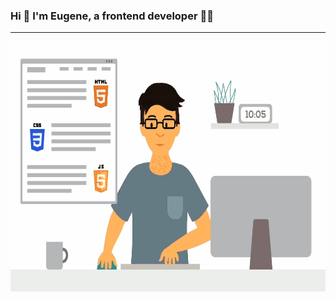 ### Hi 👋 I'm Eugene, a frontend developer 👩‍💻

___

<div style="display: flex; justify-content: center;">
    <img src="assets/writeJS.gif" width="600" height="400" alt="Your GIF">
</div>

<!--
**talismanchik/talismanchik** is a ✨ _special_ ✨ repository because its `README.md` (this file) appears on your GitHub profile.

Here are some ideas to get you started:

- 🔭 I’m currently working on ...
- 🌱 I’m currently learning ...
- 👯 I’m looking to collaborate on ...
- 🤔 I’m looking for help with ...
- 💬 Ask me about ...
- 📫 How to reach me: ...
- 😄 Pronouns: ...
- ⚡ Fun fact: ...
-->
